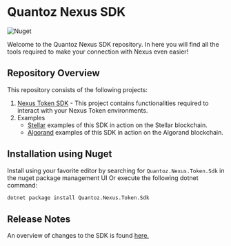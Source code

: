 # Quantoz Nexus SDK

![Nuget](https://img.shields.io/nuget/v/Quantoz.Nexus.Sdk.Token)

Welcome to the Quantoz Nexus SDK repository. In here you will find all the tools required to make your connection with Nexus even easier!

## Repository Overview

This repository consists of the following projects:

1. [Nexus Token SDK](./Nexus.Token.SDK) - This project contains functionalities required to interact with your Nexus Token environments.
2. Examples
    - [Stellar](../Nexus.Token.Stellar.Examples) examples of this SDK in action on the Stellar blockchain.
    - [Algorand](../Nexus.Token.Algorand.Examples) examples of this SDK in action on the Algorand blockchain.

## Installation using Nuget

Install using your favorite editor by searching for `Quantoz.Nexus.Token.Sdk` in the nuget package management UI
Or execute the following dotnet command:

```bash
dotnet package install Quantoz.Nexus.Token.Sdk
```


## Release Notes
An overview of changes to the SDK is found [here.](./releases)
